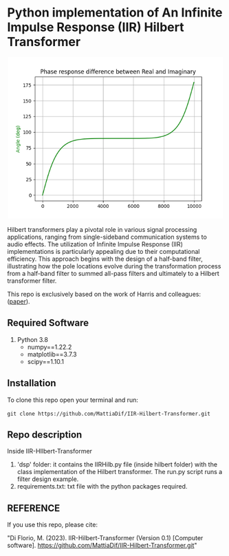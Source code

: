 # Python implementation of An Infinite Impulse Response (IIR) Hilbert Transformer

<p align="center">

<img src="https://github.com/MattiaDif/IIR-Hilbert-Transformer/blob/dev/img/phase_diff.png" width="500">

</p>

Hilbert transformers play a pivotal role in various signal processing applications, ranging from single-sideband communication systems to audio effects. The utilization of Infinite Impulse Response (IIR) implementations is particularly appealing due to their computational efficiency. This approach begins with the design of a half-band filter, illustrating how the pole locations evolve during the transformation process from a half-band filter to summed all-pass filters and ultimately to a Hilbert transformer filter. 

This repo is exclusively based on the work of Harris and colleagues: ([paper](http://www.aes.org/e-lib/browse.cfm?elib=15680)).


## Required Software

1. Python 3.8
   - numpy==1.22.2
   - matplotlib==3.7.3
   - scipy==1.10.1


## Installation

To clone this repo open your terminal and run:

`git clone https://github.com/MattiaDif/IIR-Hilbert-Transformer.git`


## Repo description

Inside IIR-HIlbert-Transformer

1. 'dsp' folder: it contains the IIRHilb.py file (inside hilbert folder) with the class implementation of the Hilbert transformer. The run.py script runs a filter design example.
2. requirements.txt: txt file with the python packages required.


## REFERENCE
If you use this repo, please cite:

"Di Florio, M. (2023). IIR-Hilbert-Transformer (Version 0.1) [Computer software]. https://github.com/MattiaDif/IIR-Hilbert-Transformer.git"
